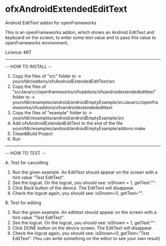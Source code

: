 # ofxAndroidExtendedEditText
Android EditText addon for openFrameworks

This is an openFrameworks addon, which shows an Android EditText and keyboard on the screen, to enter some text value and to pass this value to openFrameworks environment.

Licence: MIT

----
-- HOW TO INSTALL --

1. Copy the files of "src" folder to -> yourofdir/addons/ofxAndroidExtendedEditText/src
2. Copy the files of "scrJava/cc/openframeworks/ofxaddons/ofxandroidextendededittext" folder to -> yourofdir/examples/android/androidEmptyExample/srcJava/cc/openframeworks/ofxaddons/ofxandroidextendededittext
3. Copy the files of "example" folder to -> yourofdir/examples/android/androidEmptyExample/src
4. Add ofxAndroidExtendedEditText to the end of the file yourofdir/examples/android/androidEmptyExample/addons.make
5. Clean&Build Project
6. Run

----
-- HOW TO TEST --

A. Test for cancelling

1. Run the given example. An EditText should appear on the screen with a hint value "Test EditText".
2. See the logcat. On the logcat, you should see: isShown = 1, getText:"".
3. Click Back button of the device. The EditText will disappear.
4. Check the logcat again, you should see: isShown=0, getText="".

B. Test for editing

1. Run the given example. An edittext should appear on the screen with a hint value "Test EditText".
2. See the logcat. On the logcat, you should see: isShown = 1, getText:"".
3. Click DONE button on the device screen. The EditText will disappear.
4. Check the logcat again, you should see: isShown=0, getText="Test EditText".
(You can write something on the editor to see your own result)

